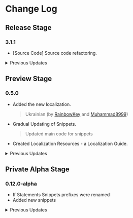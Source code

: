 # Change Log

## Release Stage

### 3.1.1
- [Source Code] Source code refactoring.

<details><summary>Previous Updates</summary>

### 3.1.0
- [Repository Changes] Updated Change Log style.
- [Repository Changes] New README.
- [Source Code] Source code refactoring.
- [Source Code] Disposables for commands and providers.
- [Feature Fix] Fixed highlighting customization.
- [New Feature] Added Rich Presence (the activity status for Discord).
- [Sync Feature, New Feature] The new Sync feature.
- [Sync Feature] Added the Switch Account feature.
- [Sync Feature, Localization] Updated the Sync and Localization guides. They are also stored under the common `resources` directory now.
- [Sync Feature, Local Data, Source Code] Updated the Local Data class. Removed old (now unused) entry keys. Now the local data manager will create separate folders for data files on any (major) update labeled with the current Local Data Manager version in order not to have any data conflict in the future.
- [Other Changes] Other minor changes.

### 3.0.0
- Package Renamed / Extension ID Changed.
- Source code refactoring.

### 2.1.0
- Now the Sync feature shows a welcome message with your username.
- Now the Sync feature is compatible with MacOS.
- Now Bundled.
- Source code refactoring.

### 2.0.2
- Better types in the source code + enums.

### 2.0.1
- Removed unused types from the source code.
- Now you can sponsor the author through DonationAlerts.

### 2.0.0
- The whole extension's code was refactored.
- Now the extension utilizes `bdfd-external` and `bpapi` packages.
  > BDFD Sync is powered by `bdfd-external` package.
  > Retrieving the data from BDFD Public API is powered by `bpapi` package.
- Updated README
  > Better badges.
- Updated Sync Resources.
  > Added a note to the code.
- Markdown support was removed because it breaks syntax highlighting.
- Other minor changes like renaming command names, their IDs, updating descriptions, etc.
  > Some of them are:
  >  - Updated Function List command.
  >    - Updated "Intents" and "Premium" info.
  >    - Temporary removed "Open wiki" action due to unhandled new paths to wiki pages.
  >  - Updated Customize Tokens command.
  >    - Added lacking "Action cancelled" notification messages to some actions.
  >  - Updated BDFD Sync feature.
  >    - Bug fixes, new error handling.
  >      - Now error messages can be copied to your clipboard.
  >    - When creating the new command or variable, you can type the initial data (name & trigger/value).
  >    - Other minor changes.
- Breaking localication changes (will be handled in the future update(s)).
- If you're using the BDFD Sync feature, you have to authorize again because paths for local data files were changed.

### 1.1.0
- Auto Completions Update.
  - Added detailed list of arguments.
  - Added tabstops for arguments (you will be able to disable/partially disable them in the future updates).
- Markdown support (Discord-like).
  - Only works with the proper syntax (by priority), i.e `**~~hello world~~**` won't work but `~~**hello world**~~` will.
  > Not yet added: Code-blocks due to current implementation issues.
- Code Refactoring ([Main](src/bdfd.ts) and [Language Bars](src/bars.ts)).
- Updated localization.
  - The `sync > commandList > afterSync > message` entry was updated.

### 1.0.0 (First Major Release)
- New Experiments:
  - Auto Completions
    > Note that they're still a bit unstable.
  - BDFD Sync
    > For more info, read the [Sync Guide](./Sync%20Resources/SYNC.md).
- Extension Source Code Update.
  > Switching to TypeScript, refactoring, etc.
- Fixed some bugs.
- Added highlighting for the new functions.
- Deleted snippets in favor of the future auto completions that available as an experimental feature right now.
- Updated README page.
  > Added the new badge.
  > General page update.
- Updated localization.
  - Added the new entries.
  - Updated Arabic localization (by [Musical](https://github.com/MusicalxD)).
- Added the Escape action to the context menu. An action to automatically escape special BDScript characters (`$`, `;`, etc).

</details>

## Preview Stage

### 0.5.0
- Added the new localization.
  > Ukrainian (by [RainbowKey](https://github.com/Rainb0wKey) and [Muhammad8999](https://github.com/Muhammad8999))
- Gradual Updating of Snippets.
  > Updated main code for snippets
- Created Localization Resources - a Localization Guide.

<details><summary>Previous Updates</summary>

### 0.4.0
- New (Language) Status Bar.
- Added missing localizations.
- Added new localizations.
  > Deutsch/German (by [worte](https://github.com/wuaht)) and Nepalese (by [Rajat](https://github.com/rajatcj))
- Gradual Updating of Snippets.
- For now, "updated" snippets are disabled by default. You can enable them in extension's settings.
- Added highlighting for the new functions.
- Updated README page.
  > Added badges.

### 0.3.2
- Fixed an unexpected minor error when switching active editor.

### 0.3.1 ... 0.3.0
- Added localization support.
  > Currently added: Russian (by [NightNutSky](https://github.com/NightNutSky)), Arabic (by [Musical](https://github.com/MusicalxD)), Polish (by [MineBartekSA](https://github.com/MineBartekSA)), Hindi (by [Laza](https://github.com/LazaDev))
- Now the status bar hides if the active editor's language isn't BDScript.
- The extension's main code was a bit updated.

### 0.2.0
- Added the ability to reset all functions' foreground colors and font styles to default
  > Command: `>BDFD: Reset Functions' Foreground Colors and Font Styles to default`
- Gradual Updating of Snippets. Updates related to this will be released as patch updates. New snippets will gradually replace the old ones.
- README Update.

### 0.1.0
- Public release

</details>

## Private Alpha Stage

### 0.12.0-alpha
- If Statements Snippets prefixes were renamed
- Added new snippets

<details><summary>Previous Updates</summary>

### 0.11.0-alpha
- Now you can set your own colors and font styles for function categories!
  > Command: `>BDFD: Customize Functions' Foreground Colors and Font Styles`
- Removed non-existent escape (`\[`) from the Escape snippet
- Added a status bar showing the extension version (perhaps there will be new functionality in the future)


### 0.10.0-alpha
- Main code was refactored and improved
- Added new snippets
- Keybinds now work only if the editor language is BDScript

### 0.9.0-alpha
- Main code was refactored and improved
- Updated BDFD Function List feature
- Updated README

### 0.8.0-alpha
- Added colorful comments
  > `$c[ ... ]`, `$c[! ... ]`, `$c[? ... ]`, `$c[+ ... ]`, `$c[- ... ]`
- Added new snippets

### 0.7.0-alpha
- Deleted themes.
- Highlighting is available for any theme.
- Fixed `s` not being highlighted in `$removeButtons`.

### 0.6.0-alpha
- Added snippet/suggestion preview.
- Now accepting snippets and suggestions is done by TAB insted of ENTER.
- Added new snippets.
- Added hotkey for "Escapes" snippet: `ALT + D`.

### 0.5.0-alpha
- Added README and LICENSE.
- New file icons and logo (P.S everything is 2048x2048 pixels).
- New highlights and categories.
- New snippets.

### 0.4.0-alpha
- New highlights and categories.
- Added BDFD Function List. Get the description and tag of any function right from within VS Code!
  > Key bind (short cut): `CTRL + D`.
- Regex update.
- Preparting to add extension settings.

### 0.3.1-alpha
- Added match for `$var` (was removed by mistake).
- New Alpha Testers

### 0.3.0-alpha
- Discord Server
- New categories and colors for them.
- Regex update.

### 0.2.1-alpha
- Some individuals have gained access.

### 0.2.0-alpha ... 0.0.1-alpha
- The changes are hidden.

</details>